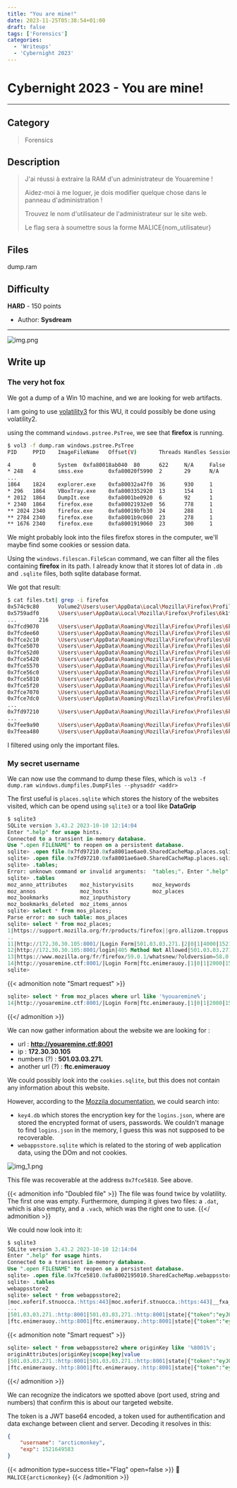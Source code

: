```yaml
---
title: "You are mine!"
date: 2023-11-25T05:38:54+01:00
draft: false
tags: ['Forensics']
categories:
  - 'Writeups'
  - 'Cybernight 2023'
---
```


# Cybernight 2023 - You are mine!
---

## Category

> Forensics

## Description

> J'ai réussi à extraire la RAM d'un administrateur de Youaremine !
>
> Aidez-moi à me loguer, je dois modifier quelque chose dans le panneau d'administration !
> 
> Trouvez le nom d'utilisateur de l'administrateur sur le site web.
> 
> Le flag sera à soumettre sous la forme MALICE{nom_utilisateur}

## Files

dump.ram

## Difficulty

**HARD** - 150 points

- Author: **Sysdream**
---

![img.png](img.png)

## Write up

### The very hot fox

We got a dump of a Win 10 machine, and we are looking for web artifacts.

I am going to use [volatility3](https://github.com/volatilityfoundation/volatility3) for this WU, it could possibly be done using volatility2.

using the command ``windows.pstree.PsTree``, we see that **firefox** is running.
```bash
$ vol3 -f dump.ram windows.pstree.PsTree
PID     PPID    ImageFileName   Offset(V)       Threads Handles SessionId       Wow64   CreateTime      ExitTime

4       0       System  0xfa80018ab040  80      622     N/A     False   2018-03-21 15:27:49.000000      N/A
* 248   4       smss.exe        0xfa80020f5990  2       29      N/A     False   2018-03-21 15:27:49.000000      N/A
...
1864    1824    explorer.exe    0xfa80032a47f0  36      930     1       False   2018-03-21 15:27:57.000000      N/A
* 296   1864    VBoxTray.exe    0xfa8003352920  13      154     1       False   2018-03-21 15:27:57.000000      N/A
* 2012  1864    DumpIt.exe      0xfa8001be0920  6       92      1       False   2018-03-21 15:37:28.000000      N/A
* 2340  1864    firefox.exe     0xfa80021932e0  56      778     1       True    2018-03-21 15:37:04.000000      N/A
** 2024 2340    firefox.exe     0xfa80019bfb30  24      288     1       True    2018-03-21 15:37:08.000000      N/A
** 2784 2340    firefox.exe     0xfa8001b9c060  23      278     1       True    2018-03-21 15:37:09.000000      N/A
** 1676 2340    firefox.exe     0xfa8001919060  23      300     1       True    2018-03-21 15:37:06.000000      N/A
```

We might probably look into the files firefox stores in the computer, we'll maybe find some cookies or session data.

Using the ``windows.filescan.FileScan`` command, we can filter all the files containing **firefox** in its path. I already know that it stores lot of data in `.db` and `.sqlite` files, both sqlite database format.

We got that result:

```bash
$ cat files.txt| grep -i firefox
0x574c9c80      Volume2\Users\user\AppData\Local\Mozilla\Firefox\Profiles\6k1fhany.defa 216
0x5759adf0      \Users\user\AppData\Local\Mozilla\Firefox\Profiles\6k1fhany.default\s   216
...       216
0x7fcd9070      \Users\user\AppData\Roaming\Mozilla\Firefox\Profiles\6k1fhany.default\addons.json       216
0x7fcdee60      \Users\user\AppData\Roaming\Mozilla\Firefox\Profiles\6k1fhany.default\webappsstore.sqlite       216
0x7fce2c10      \Users\user\AppData\Roaming\Mozilla\Firefox\Profiles\6k1fhany.default\extensions.json   216
0x7fce5070      \Users\user\AppData\Roaming\Mozilla\Firefox\Profiles\6k1fhany.default\webappsstore.sqlite-wal   216
0x7fce52d0      \Users\user\AppData\Roaming\Mozilla\Firefox\Profiles\6k1fhany.default\places.sqlite     216
0x7fce5420      \Users\user\AppData\Roaming\Mozilla\Firefox\Profiles\6k1fhany.default\places.sqlite-shm 216
0x7fce5570      \Users\user\AppData\Roaming\Mozilla\Firefox\Profiles\6k1fhany.default\places.sqlite-wal 216
0x7fce56c0      \Users\user\AppData\Roaming\Mozilla\Firefox\Profiles\6k1fhany.default\webappsstore.sqlite-wal   216
0x7fce5810      \Users\user\AppData\Roaming\Mozilla\Firefox\Profiles\6k1fhany.default\webappsstore.sqlite       216
0x7fce5f20      \Users\user\AppData\Roaming\Mozilla\Firefox\Profiles\6k1fhany.default\webappsstore.sqlite-shm   216
0x7fce7070      \Users\user\AppData\Roaming\Mozilla\Firefox\Profiles\6k1fhany.default\favicons.sqlite   216
0x7fce7dc0      \Users\user\AppData\Roaming\Mozilla\Firefox\Profiles\6k1fhany.default\favicons.sqlite-wal       216
...
0x7fd97210      \Users\user\AppData\Roaming\Mozilla\Firefox\Profiles\6k1fhany.default\places.sqlite     216
...
0x7fee9a90      \Users\user\AppData\Roaming\Mozilla\Firefox\Profiles\6k1fhany.default\gmp-widevinecdm\1.4.8.1008\manifest.json  216
0x7feea480      \Users\user\AppData\Roaming\Mozilla\Firefox\Profiles\6k1fhany.default\cookies.sqlite    216
```

I filtered using only the important files.

### My secret username

We can now use the command to dump these files, which is ``vol3 -f dump.ram windows.dumpfiles.DumpFiles --physaddr <addr>``

The first useful is ``places.sqlite`` which stores the history of the websites visited, which can be opend using `sqlite3` or a tool like **DataGrip**

```sql
$ sqlite3
SQLite version 3.43.2 2023-10-10 12:14:04
Enter ".help" for usage hints.
Connected to a transient in-memory database.
Use ".open FILENAME" to reopen on a persistent database.
sqlite> .open file.0x7fd97210.0xfa8001ae6ae0.SharedCacheMap.places.sqlite.vacb
sqlite> .open file.0x7fd97210.0xfa8001ae6ae0.SharedCacheMap.places.sqlite.vacb
sqlite> .tables;
Error: unknown command or invalid arguments:  "tables;". Enter ".help" for help
sqlite> .tables
moz_anno_attributes    moz_historyvisits      moz_keywords
moz_annos              moz_hosts              moz_places
moz_bookmarks          moz_inputhistory
moz_bookmarks_deleted  moz_items_annos
sqlite> select * from mos_places;
Parse error: no such table: mos_places
sqlite> select * from moz_places;
1|https://support.mozilla.org/fr/products/firefox||gro.allizom.troppus.|0|0|0|137||xVbLHMURrI44|1|47357880692093||
..
11|http://172.30.30.105:8001/|Login Form|501.03.03.271.|2|0|1|4000|1521640712387000|QXFyrROE90Ww|0|125510699223928||
12|http://172.30.30.105:8001/login|405 Method Not Allowed|501.03.03.271.|1|0|0|0|1521639810249000|VdgiStx2JmZh|0|125510885845080||
13|https://www.mozilla.org/fr/firefox/59.0.1/whatsnew/?oldversion=58.0.2|Découvrez les nouveautés de Firefox|gro.allizom.www.|1|0|0|100|1521640706447000|uPwmEOps9vcr|0|47356943968719|Plus rapide et plus réactif, tout en défendant votre vie privée. Jetez un œil aux dernières évolutions du navigateur qui vous protège.|https://www.mozilla.org/media/img/firefox/template/page-image.4b108ed0b8d8.png
14|http://youaremine.ctf:8001/|Login Form|ftc.enimerauoy.|1|0|1|2000|1521645923509000|slQFReqGxzFm|0|125511387997629||
sqlite>
```

{{< admonition note "Smart request" >}}
```sql
sqlite> select * from moz_places where url like '%youaremine%';
14|http://youaremine.ctf:8001/|Login Form|ftc.enimerauoy.|1|0|1|2000|1521645923509000|slQFReqGxzFm|0|125511387997629||
```
{{</ admonition >}}

We can now gather information about the website we are looking for :
- url : **http://youaremine.ctf:8001**
- ip : **172.30.30.105**
- numbers (?) : **501.03.03.271.**
- another url (?) : **ftc.enimerauoy**

We could possibly look into the ``cookies.sqlite``, but this does not contain any information about this website.

However, according to the [Mozzila documentation](https://support.mozilla.org/en-US/kb/profiles-where-firefox-stores-user-data#:~:text=a%20fresh%20copy-,Profiles%20-%20Where%20Firefox%20stores%20your%20bookmarks%2C%20passwords%20and%20other%20user,special%20folder%20called%20a%20profile), we could search into:
- ``key4.db`` which stores the encryption key for the ``logins.json``, where are stored the encrypted format of users, passwords. We couldn't manage to find ``logins.json`` in the memory, I guess this was not supposed to be recoverable.
- ``webappsstore.sqlite`` which is related to the storing of web application data, using the DOm and not cookies.

![img_1.png](img_1.png)

This file was recoverable at the address ``0x7fce5810``. See above.

{{< admonition info "Doubled file" >}}
The file was found twice by volatility. The first one was empty.
Furthermore, dumping it gives two files: a ``.dat``, which is also empty, and a ``.vacb``, which was the right one to use.
{{</ admonition >}}

We could now look into it:

```sql
$ sqlite3
SQLite version 3.43.2 2023-10-10 12:14:04
Enter ".help" for usage hints.
Connected to a transient in-memory database.
Use ".open FILENAME" to reopen on a persistent database.
sqlite> .open file.0x7fce5810.0xfa8002195010.SharedCacheMap.webappsstore.sqlite.vacb
sqlite> .tables
webappsstore2
sqlite> select * from webappsstore2;
|moc.xoferif.stnuocca.:https:443|moc.xoferif.stnuocca.:https:443|__fxa_storage.experiment.q3FormChanges|"{\"enrolled\":true}"
...
|501.03.03.271.:http:8001|501.03.03.271.:http:8001|state|{"token":"eyJ0eXAiOiJKV1QiLCJhbGciOiJSUzI1NiJ9.eyJ1c2VybmFtZSI6ImFyY3RpY21vbmtleSJ9.grDw5SlOEWCrN1NC0oapTFJZnAD1KfdpDlwUyYmNiYpVTL4_KvHtzdsFkjCt_25Mc282-VS80jUu2iRfS9XT7UxiYdWkktCFly2kPprQUgI9ICH21Kjgnh-dubdnnvdWKOcSUSjKWO7oyA4tvKMGWZiBXLbYc-8_iftoO_vI02Pii2X1VXFlWUMNvVKVDQVlo4KIfW1XdaZpuaiXGwX-FdOXocPS3Fx-gin-m-GNLNdjxSIFczFD6gESINPh0-LnV1K2mO-7xPJFLwcprAzFpu5cZAyDyhVuvVeFEMrn6Kmjl8xlrEKwMbXleoxoPqGCi601QIGkGbUxOZdHywzWvw"}
|ftc.enimerauoy.:http:8001|ftc.enimerauoy.:http:8001|state|{"token":"eyJ0eXAiOiJKV1QiLCJhbGciOiJSUzI1NiJ9.eyJ1c2VybmFtZSI6ImFyY3RpY21vbmtleSIsImV4cCI6MTUyMTY0OTU4M30.LTDRrIx40dtgOnAAJdvR85LLIJktqJ_T8fa7L2hjq9gK36P5RyiBhLjCv4KwpmddDuFXUOJgVNvJexDZOvdBDmLbEvBTmirn1BVaEaqYrpXEgowRP4Os_GAJ1fwvkyoYwyoeipsB5Yko98dKKvHO1wY6n37C0nz-cHtYrPk9R2AtCILYhYkl_X4axDZeol5I_iS-NBijxCPBMqp1VHRvd5xj2-8ig3MTogqtlx5aat5AUV7yoHdknXmnnYKUH0ktlKMgxIxyQRi0wzLqB6wL5Nb-fLzAL6f0oT-JCbe6-6YqP_Ro-IpJ8y3DSn7G-umcrzvrTw4PhTG62kTOBA5Kiw"}
```

{{< admonition note "Smart request" >}}
```sql
sqlite> select * from webappsstore2 where originKey like '%8001%';
originAttributes|originKey|scope|key|value
|501.03.03.271.:http:8001|501.03.03.271.:http:8001|state|{"token":"eyJ0eXAiOiJKV1QiLCJhbGciOiJSUzI1NiJ9.eyJ1c2VybmFtZSI6ImFyY3RpY21vbmtleSJ9.grDw5SlOEWCrN1NC0oapTFJZnAD1KfdpDlwUyYmNiYpVTL4_KvHtzdsFkjCt_25Mc282-VS80jUu2iRfS9XT7UxiYdWkktCFly2kPprQUgI9ICH21Kjgnh-dubdnnvdWKOcSUSjKWO7oyA4tvKMGWZiBXLbYc-8_iftoO_vI02Pii2X1VXFlWUMNvVKVDQVlo4KIfW1XdaZpuaiXGwX-FdOXocPS3Fx-gin-m-GNLNdjxSIFczFD6gESINPh0-LnV1K2mO-7xPJFLwcprAzFpu5cZAyDyhVuvVeFEMrn6Kmjl8xlrEKwMbXleoxoPqGCi601QIGkGbUxOZdHywzWvw"}
|ftc.enimerauoy.:http:8001|ftc.enimerauoy.:http:8001|state|{"token":"eyJ0eXAiOiJKV1QiLCJhbGciOiJSUzI1NiJ9.eyJ1c2VybmFtZSI6ImFyY3RpY21vbmtleSIsImV4cCI6MTUyMTY0OTU4M30.LTDRrIx40dtgOnAAJdvR85LLIJktqJ_T8fa7L2hjq9gK36P5RyiBhLjCv4KwpmddDuFXUOJgVNvJexDZOvdBDmLbEvBTmirn1BVaEaqYrpXEgowRP4Os_GAJ1fwvkyoYwyoeipsB5Yko98dKKvHO1wY6n37C0nz-cHtYrPk9R2AtCILYhYkl_X4axDZeol5I_iS-NBijxCPBMqp1VHRvd5xj2-8ig3MTogqtlx5aat5AUV7yoHdknXmnnYKUH0ktlKMgxIxyQRi0wzLqB6wL5Nb-fLzAL6f0oT-JCbe6-6YqP_Ro-IpJ8y3DSn7G-umcrzvrTw4PhTG62kTOBA5Kiw"}
```
{{</ admonition >}}

We can recognize the indicators we spotted above (port used, string and numbers) that confirm this is about our targeted website.

The token is a JWT base64 encoded, a token used for authentification and data exchange between client and server. Decoding it resolves in this:

```json
{
    "username": "arcticmonkey",
    "exp": 1521649583
}
```


{{< admonition type=success title="Flag" open=false >}}
:triangular_flag_on_post: `MALICE{arcticmonkey}`
{{< /admonition >}}
